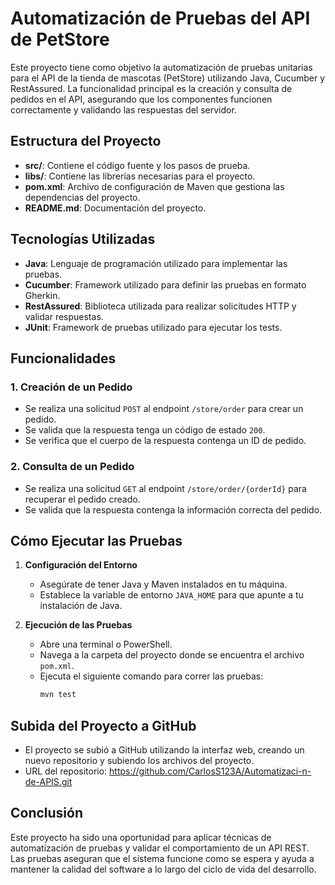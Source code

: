 # Automatización de Pruebas del API de PetStore

Este proyecto tiene como objetivo la automatización de pruebas unitarias para el API de la tienda de mascotas (PetStore) utilizando Java, Cucumber y RestAssured. La funcionalidad principal es la creación y consulta de pedidos en el API, asegurando que los componentes funcionen correctamente y validando las respuestas del servidor.

## Estructura del Proyecto

- **src/**: Contiene el código fuente y los pasos de prueba.
- **libs/**: Contiene las librerías necesarias para el proyecto.
- **pom.xml**: Archivo de configuración de Maven que gestiona las dependencias del proyecto.
- **README.md**: Documentación del proyecto.

## Tecnologías Utilizadas

- **Java**: Lenguaje de programación utilizado para implementar las pruebas.
- **Cucumber**: Framework utilizado para definir las pruebas en formato Gherkin.
- **RestAssured**: Biblioteca utilizada para realizar solicitudes HTTP y validar respuestas.
- **JUnit**: Framework de pruebas utilizado para ejecutar los tests.

## Funcionalidades

### 1. Creación de un Pedido

- Se realiza una solicitud `POST` al endpoint `/store/order` para crear un pedido.
- Se valida que la respuesta tenga un código de estado `200`.
- Se verifica que el cuerpo de la respuesta contenga un ID de pedido.

### 2. Consulta de un Pedido

- Se realiza una solicitud `GET` al endpoint `/store/order/{orderId}` para recuperar el pedido creado.
- Se valida que la respuesta contenga la información correcta del pedido.

## Cómo Ejecutar las Pruebas

1. **Configuración del Entorno**
   - Asegúrate de tener Java y Maven instalados en tu máquina.
   - Establece la variable de entorno `JAVA_HOME` para que apunte a tu instalación de Java.

2. **Ejecución de las Pruebas**
   - Abre una terminal o PowerShell.
   - Navega a la carpeta del proyecto donde se encuentra el archivo `pom.xml`.
   - Ejecuta el siguiente comando para correr las pruebas:
     ```bash
     mvn test
     ```

## Subida del Proyecto a GitHub

- El proyecto se subió a GitHub utilizando la interfaz web, creando un nuevo repositorio y subiendo los archivos del proyecto.
- URL del repositorio: https://github.com/CarlosS123A/Automatizaci-n-de-APIS.git

## Conclusión

Este proyecto ha sido una oportunidad para aplicar técnicas de automatización de pruebas y validar el comportamiento de un API REST. Las pruebas aseguran que el sistema funcione como se espera y ayuda a mantener la calidad del software a lo largo del ciclo de vida del desarrollo.
